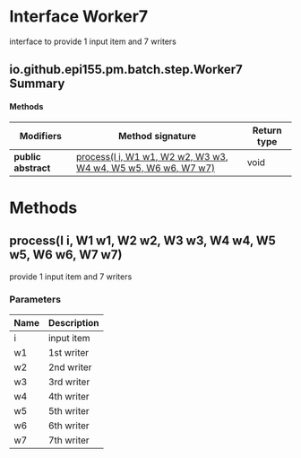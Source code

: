 Interface Worker7
=================
interface to provide 1 input item and 7 writers

io.github.epi155.pm.batch.step.Worker7 Summary
-------
#### Methods
| Modifiers           | Method signature                                                                                                       | Return type |
| ------------------- | ---------------------------------------------------------------------------------------------------------------------- | ----------- |
| **public abstract** | [process(I i, W1 w1, W2 w2, W3 w3, W4 w4, W5 w5, W6 w6, W7 w7)](#processi-i-w1-w1-w2-w2-w3-w3-w4-w4-w5-w5-w6-w6-w7-w7) | void        |

Methods
=======
process(I i, W1 w1, W2 w2, W3 w3, W4 w4, W5 w5, W6 w6, W7 w7)
-------------------------------------------------------------
provide 1 input item and 7 writers

### Parameters

| Name | Description |
| ---- | ----------- |
| i    | input item  |
| w1   | 1st writer  |
| w2   | 2nd writer  |
| w3   | 3rd writer  |
| w4   | 4th writer  |
| w5   | 5th writer  |
| w6   | 6th writer  |
| w7   | 7th writer  |


